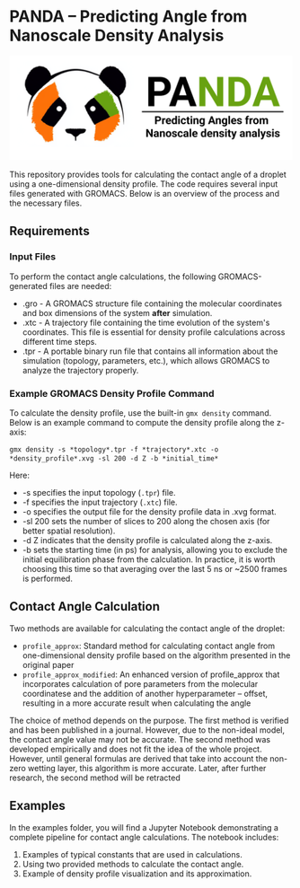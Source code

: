 # PANDA – Predicting Angle from Nanoscale Density Analysis

![Logo](logo.png)

This repository provides tools for calculating the contact angle of a droplet using a one-dimensional density profile. The code requires several input files generated with GROMACS. Below is an overview of the process and the necessary files.

## Requirements

### Input Files

To perform the contact angle calculations, the following GROMACS-generated files are needed:

- .gro - A GROMACS structure file containing the molecular coordinates and box dimensions of the system **after** simulation.
- .xtc - A trajectory file containing the time evolution of the system's coordinates. This file is essential for density profile calculations across different time steps.
- .tpr - A portable binary run file that contains all information about the simulation (topology, parameters, etc.), which allows GROMACS to analyze the trajectory properly.

### Example GROMACS Density Profile Command

To calculate the density profile, use the built-in `gmx density` command. Below is an example command to compute the density profile along the z-axis:
```
gmx density -s *topology*.tpr -f *trajectory*.xtc -o *density_profile*.xvg -sl 200 -d Z -b *initial_time*
```

Here:
- -s specifies the input topology (`.tpr`) file.
- -f specifies the input trajectory (`.xtc`) file.
- -o specifies the output file for the density profile data in .xvg format.
- -sl 200 sets the number of slices to 200 along the chosen axis (for better spatial resolution).
- -d Z indicates that the density profile is calculated along the z-axis.
- -b sets the starting time (in ps) for analysis, allowing you to exclude the initial equilibration phase from the calculation. In practice, it is worth choosing this time so that averaging over the last 5 ns or ~2500 frames is performed.


## Contact Angle Calculation

Two methods are available for calculating the contact angle of the droplet:

- `profile_approx`: Standard method for calculating contact angle from one-dimensional density profile based on the algorithm presented in the original paper
- `profile_approx_modified`: An enhanced version of profile_approx that incorporates calculation of pore parameters from the molecular coordinatese and the addition of another hyperparameter – offset, resulting in a more accurate result when calculating the angle

The choice of method depends on the purpose. The first method is verified and has been published in a journal. However, due to the non-ideal model, the contact angle value may not be accurate. The second method was developed empirically and does not fit the idea of the whole project. However, until general formulas are derived that take into account the non-zero wetting layer, this algorithm is more accurate. Later, after further research, the second method will be retracted

## Examples

In the examples folder, you will find a Jupyter Notebook demonstrating a complete pipeline for contact angle calculations. The notebook includes:

1. Examples of typical constants that are used in calculations.
2. Using two provided methods to calculate the contact angle.
3. Example of density profile visualization and its approximation.
